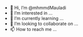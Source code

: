 - 👋 Hi, I’m @mhmmdMauladi
- 👀 I’m interested in ...
- 🌱 I’m currently learning ...
- 💞️ I’m looking to collaborate on ...
- 📫 How to reach me ...

<!---
mhmmdMauladi/mhmmdMauladi is a ✨ special ✨ repository because its `README.md` (this file) appears on your GitHub profile.
You can click the Preview link to take a look at your changes.
--->
